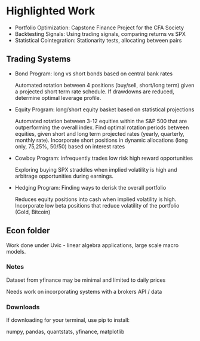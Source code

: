 # Highlighted Work
* Portfolio Optimization: Capstone Finance Project for the CFA Society
* Backtesting Signals: Using trading signals, comparing returns vs SPX
* Statistical Cointegration: Stationarity tests, allocating between pairs

## Trading Systems
* Bond Program: long vs short bonds based on central bank rates

    Automated rotation between 4 positions (buy/sell, short/long term) given a projected short term rate schedule. If drawdowns are reduced, determine optimal leverage profile.

* Equity Program: long/short equity basket based on statistical projections

    Automated rotation between 3-12 equities within the S&P 500 that are outperforming the overall index. Find optimal rotation periods between equities, given short and long term projected rates (yearly, quarterly, monthly rate). Incorporate short positions in dynamic allocations (long only, 75,25%, 50/50) based on interest rates

* Cowboy Program: infrequently trades low risk high reward opportunities

    Exploring buying SPX straddles when implied volatility is high and arbitrage opportunities during earnings.

* Hedging Program: Finding ways to derisk the overall portfolio

    Reduces equity positions into cash when implied volatility is high. Incorporate low beta positions that reduce volatility of the portfolio (Gold, Bitcoin)

## Econ folder
Work done under Uvic - linear algebra applications, large scale macro models.

### Notes
 Dataset from yfinance may be minimal and limited to daily prices

 Needs work on incorporating systems with a brokers API / data

### Downloads 
If downloading for your terminal, use pip to install:

numpy, pandas, quantstats, yfinance, matplotlib